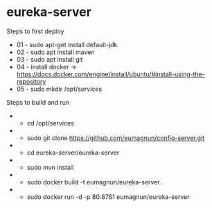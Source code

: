 # eureka-server

Steps to first deploy

* 01 - sudo apt-get install default-jdk
* 02 - sudo apt install maven
* 03 - sudo apt install git
* 04 - install docker -> https://docs.docker.com/engine/install/ubuntu/#install-using-the-repository
* 05 - sudo mkdir /opt/services



Steps to build and run
* - cd /opt/services
* - sudo git clone https://github.com/eumagnun/config-server.git
* - cd eureka-server/eureka-server
* - sudo mvn install
* - sudo docker build -t eumagnun/eureka-server .
* - sudo docker run -d -p 80:8761 eumagnun/eureka-server
